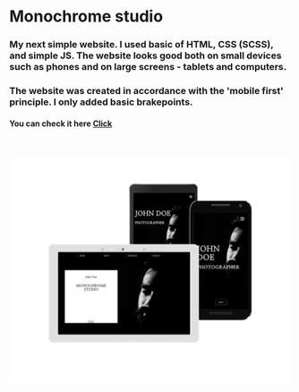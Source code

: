 # Monochrome studio
### My next simple website. I used basic of HTML, CSS (SCSS), and simple JS. The website looks good both on small devices such as phones and on large screens - tablets and computers.
### The website was created in accordance with the 'mobile first' principle. I only added basic brakepoints.


#### You can check it here <a href="https://maciej-jankowskii.github.io/Photography-website/">Click</a>
<br>
<br>
<img src="https://github.com/maciej-jankowskii/Photography-website/blob/5c7511d97b95f55ddd7b32d1c6a5dea05143f9c5/Photo.jpg" alt="project-screenshot" width="600" height="auto" align="center">



